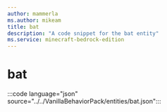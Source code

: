 ```yaml
---
author: mammerla
ms.author: mikeam
title: bat
description: "A code snippet for the bat entity"
ms.service: minecraft-bedrock-edition
---
```


# bat

:::code language="json" source="../../VanillaBehaviorPack/entities/bat.json":::
